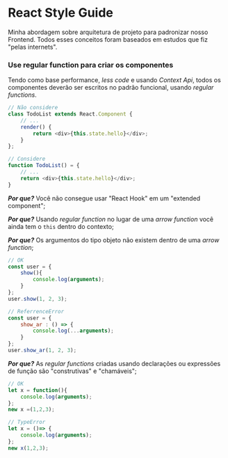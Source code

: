 
# React Style Guide

Minha abordagem sobre arquitetura de projeto para padronizar nosso Frontend. Todos esses conceitos foram baseados em estudos que fiz "pelas internets".

### Use regular function para criar os componentes
Tendo como base performance, *less code* e usando *Context Api*, todos os componentes deverão ser escritos no padrão funcional, usando *regular functions*.

```js
// Não considere
class TodoList extends React.Component {
	// ...
	render() {
		return <div>{this.state.hello}</div>;
	}
};

// Considere
function TodoList() = {
	// ...
	return <div>{this.state.hello}</div>;
}
```

***Por que?*** Você não consegue usar "React Hook" em um "extended component";

***Por que?*** Usando *regular function* no lugar de uma *arrow function* você ainda tem o `this` dentro do contexto;

***Por que?*** Os argumentos do tipo objeto não existem dentro de uma *arrow function*;

```js
// OK
const user = {       
	show(){ 
		console.log(arguments); 
	} 
}; 
user.show(1, 2, 3); 

// ReferrenceError
const user = {      
	show_ar : () => { 
		console.log(...arguments); 
	} 
}; 
user.show_ar(1, 2, 3);
```

***Por que?*** As *regular functions* criadas usando declarações ou expressões de função são "construtivas" e "chamáveis";

```js
// OK
let x = function(){ 
	console.log(arguments); 
}; 
new x =(1,2,3); 

// TypeError
let x = ()=> { 
	console.log(arguments); 
}; 
new x(1,2,3);
```

